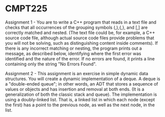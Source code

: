 # CMPT225

Assignment 1 - 
You are to write a C++ program that reads in a text file and checks that all occurrences of the 
grouping symbols (,),{,}, and [,] are correctly matched and nested.
(The text file could be, for example, a C++ source code file, although actual source code files provide 
problems that you will not be solving, such as distinguishing content inside comments).
If there is any incorrect matching or nesting, the program prints out a message, as described below, 
identifying where the first error was identified and the nature of the error. 
If no errors are found, it prints a line containing only the string "No Errors Found".

Assignment 2 - 
This assignment is an exercise in simple dynamic data structures. 
You will create a dynamic implementation of a deque.
A deque is a "double-ended queue";
in other words, an ADT that stores a sequence of values or objects and has insertion and removal at both ends. 
(It is a generalization of both the classic stack and queue). 
The implementation is using a doubly-linked list.
That is, a linked list in which each node (except the first) has a point to the previous node, as well as the next node, in the list.



